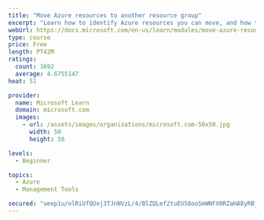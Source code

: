 ```yaml
---
title: "Move Azure resources to another resource group"
excerpt: "Learn how to identify Azure resources you can move, and how to move them to a new resource group."
webUrl: https://docs.microsoft.com/en-us/learn/modules/move-azure-resources-another-resource-group/
type: course
price: Free
length: PT42M
ratings:
  count: 3692
  average: 4.6755147
heat: 51

provider:
  name: Microsoft Learn
  domain: microsoft.com
  images:
    - url: /assets/images/organizations/microsoft.com-50x50.jpg
      width: 50
      height: 50

levels:
  - Beginner

topics:
  - Azure
  - Management Tools

secured: "ueep1u/olRiUfQUoj3TJnNVzL/4/BlZQLef2tuEU58ooSmWNFX0RZaHA8yRBjuWL2XniIU8+HdRUtJDHK4HQY2jHhK7sgYISNgZq3jCfCahrS5s//f2Ykaep6ZLxUyMnYR59a3JTWW5pVcPjRgF+NUSi9af977k5TC8uUmzsBNKxhdXdIhMhXkwvarlR+Ey4o6PGlRGgfNiHvLx86ansjiVDIlK06c25vvGWXIbVwB53gsb38DFh9jrbCrRDP9tWf1lYuUqXD59MxPrcHo9uOa8tt8k4zDPvXA79L/1f9gnD0xhiDXXN7OB2MmJFbUPYK8CR+S0DAvaqKsREA4LiVxWKIauADAExH/EwFTBxpz0AzievbDqSE3c3zsrgKWqetKxOAZjrp9CcibTIIdp16wMweZ2gerd6x3fJiP7CDQA=;YzyoOFpAm9663ZP9WuctGA=="
---
```


